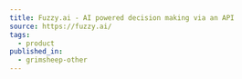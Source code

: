 ```yaml
---
title: Fuzzy.ai - AI powered decision making via an API
source: https://fuzzy.ai/
tags:
  - product
published_in:
  - grimsheep-other
---
```

